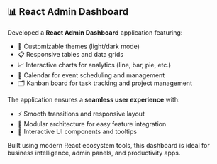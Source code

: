 <h2>📊 React Admin Dashboard</h2>

<p>
  Developed a <strong>React Admin Dashboard</strong> application featuring:
</p>

<ul>
  <li>🎨 Customizable themes (light/dark mode)</li>
  <li>📋 Responsive tables and data grids</li>
  <li>📈 Interactive charts for analytics (line, bar, pie, etc.)</li>
  <li>📅 Calendar for event scheduling and management</li>
  <li>🗂️ Kanban board for task tracking and project management</li>
</ul>

<p>
  The application ensures a <strong>seamless user experience</strong> with:
</p>

<ul>
  <li>⚡ Smooth transitions and responsive layout</li>
  <li>🔧 Modular architecture for easy feature integration</li>
  <li>🧩 Interactive UI components and tooltips</li>
</ul>

<p>
  Built using modern React ecosystem tools, this dashboard is ideal for business intelligence, admin panels, and productivity apps.
</p>
